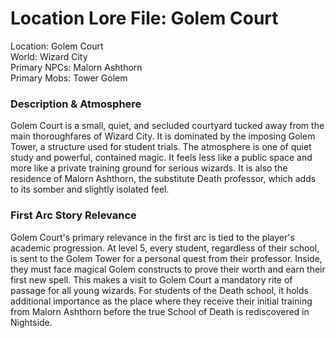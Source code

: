 # **Location Lore File: Golem Court**

Location: Golem Court  
World: Wizard City  
Primary NPCs: Malorn Ashthorn  
Primary Mobs: Tower Golem

### **Description & Atmosphere**

Golem Court is a small, quiet, and secluded courtyard tucked away from the main thoroughfares of Wizard City. It is dominated by the imposing Golem Tower, a structure used for student trials. The atmosphere is one of quiet study and powerful, contained magic. It feels less like a public space and more like a private training ground for serious wizards. It is also the residence of Malorn Ashthorn, the substitute Death professor, which adds to its somber and slightly isolated feel.

### **First Arc Story Relevance**

Golem Court's primary relevance in the first arc is tied to the player's academic progression. At level 5, every student, regardless of their school, is sent to the Golem Tower for a personal quest from their professor. Inside, they must face magical Golem constructs to prove their worth and earn their first new spell. This makes a visit to Golem Court a mandatory rite of passage for all young wizards. For students of the Death school, it holds additional importance as the place where they receive their initial training from Malorn Ashthorn before the true School of Death is rediscovered in Nightside.